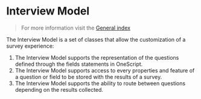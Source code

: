 # Interview Model

> For more information visit the [General index](../README.md)

The Interview Model is a set of classes that allow the customization of a survey experience:
1. The Interview Model supports the representation of the questions defined through the fields statements in OneScript.
1. The Interview Model supports access to every properties and feature of a question or field to be stored with the results of a survey.
1. The Interview Model supports the ability to route between questions depending on the results collected.


